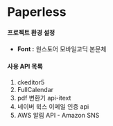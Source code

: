 <h1>Paperless</h1>

<h4>프로젝트 환경 설정</h4>
<ul>
  <li><b>Font :</b> 원스토어 모바일고딕 본문체</li>
</ul>

<h4>사용 API 목록</h4>
<ol>
  <li>ckeditor5</li>
  <li>FullCalendar</li>
  <li>pdf 변환기 api-itext</li>
  <li>네이버 윅스 이메일 인증 api</li>
  <li>AWS 알림 API - Amazon SNS</li>
</ol>
